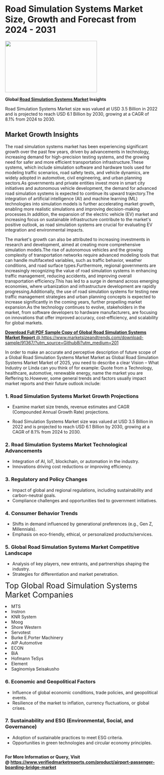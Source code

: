 <H1>Road Simulation Systems Market Size, Growth and Forecast from 2024 - 2031</H1><img class="aligncenter size-medium wp-image-584254" src="https://thirdeyenews.in/wp-content/uploads/2024/09/Global-Market-Research-300x168.jpeg" alt="" width="300" height="168" /><p><strong>Global&nbsp;<a href="https://www.marketsizeandtrends.com/download-sample/91367/?utm_source=Github8j?utm_medium=201">Road Simulation Systems Market</a> Insights</strong></p><p>Road Simulation Systems Market size was valued at USD 3.5 Billion in 2022 and is projected to reach USD 6.1 Billion by 2030, growing at a CAGR of 8.1% from 2024 to 2030.</p><p><h2>Market Growth Insights</h2> <p>The road simulation systems market has been experiencing significant growth over the past few years, driven by advancements in technology, increasing demand for high-precision testing systems, and the growing need for safer and more efficient transportation infrastructure.These systems, which include simulation software and hardware tools used for modeling traffic scenarios, road safety tests, and vehicle dynamics, are widely adopted in automotive, civil engineering, and urban planning sectors.As governments and private entities invest more in smart city initiatives and autonomous vehicle development, the demand for advanced road simulation systems is expected to continue its upward trajectory.The integration of artificial intelligence (AI) and machine learning (ML) technologies into simulation models is further accelerating market growth, enabling more realistic simulations and improving decision-making processes.In addition, the expansion of the electric vehicle (EV) market and increasing focus on sustainable infrastructure contribute to the market's positive outlook, as road simulation systems are crucial for evaluating EV integration and environmental impacts.</p> <p><a href="#"></a></p> <p>The market's growth can also be attributed to increasing investments in research and development, aimed at creating more comprehensive simulation models.The rise of autonomous vehicles and the growing complexity of transportation networks require advanced modeling tools that can handle multifaceted variables, such as traffic behavior, weather conditions, and road surface types.Furthermore, regional governments are increasingly recognizing the value of road simulation systems in enhancing traffic management, reducing accidents, and improving overall transportation efficiency.This has led to a surge in demand across emerging economies, where urbanization and infrastructure development are rapidly progressing.Additionally, the use of road simulation systems for testing new traffic management strategies and urban planning concepts is expected to increase significantly in the coming years, further propelling market expansion.As the technology continues to evolve, stakeholders in the market, from software developers to hardware manufacturers, are focusing on innovations that offer improved accuracy, cost-efficiency, and scalability for global markets.</p> <p><a href="#"></p><p><span class=""><strong>Download Full PDF Sample Copy of Global Road Simulation Systems Market Report</strong> @ <a href="https://www.marketsizeandtrends.com/download-sample/91367/?utm_source=Github8j?utm_medium=201" target="_blank">https://www.marketsizeandtrends.com/download-sample/91367/?utm_source=Github8j?utm_medium=201</a></span></p><p>In order to make an accurate and perceptive description of future scope of a Global&nbsp;Road Simulation Systems Market Market as Global&nbsp;Road Simulation Systems Market Market of 2025, you need to describe a clear Vision &ndash; What Industry or Linda can you think of for example: Quote from a Technology, healthcare, automotive, renewable energy, name the market you are Reffering to.However, some general trends and factors usually impact market reports and their future outlook include:</p><h3>1.&nbsp;<strong>Road Simulation Systems Market Growth Projections</strong></h3><ul><li>Examine market size trends, revenue estimates and CAGR (Compounded Annual Growth Rate) projections.</li><li><p>Road Simulation Systems Market size was valued at USD 3.5 Billion in 2022 and is projected to reach USD 6.1 Billion by 2030, growing at a CAGR of 8.1% from 2024 to 2030.</p></li></ul><h3>2.&nbsp;<strong>Road Simulation Systems Market Technological Advancements</strong></h3><ul><li>Integration of AI, IoT, blockchain, or automation in the industry.</li><li>Innovations driving cost reductions or improving efficiency.</li></ul><h3>3.&nbsp;<strong>Regulatory and Policy Changes</strong></h3><ul><li>Impact of global and regional regulations, including sustainability and carbon-neutral goals.</li><li>Compliance challenges and opportunities tied to government initiatives.</li></ul><h3>4.&nbsp;<strong>Consumer Behavior Trends</strong></h3><ul><li>Shifts in demand influenced by generational preferences (e.g., Gen Z, Millennials).</li><li>Emphasis on eco-friendly, ethical, or personalized products/services.</li></ul><h3>5.&nbsp;<strong>Global Road Simulation Systems Market Competitive Landscape</strong></h3><ul><li>Analysis of key players, new entrants, and partnerships shaping the industry.</li><li>Strategies for differentiation and market penetration.</li></ul><p data-pm-slice="1 1 []"><span style="color: inherit; font-family: inherit; font-size: 25px;">Top Global Road Simulation Systems Market Companies</span></p><div class="" data-test-id=""><p><li>MTS</li><li> Instron</li><li> KNR System</li><li> Moog</li><li> Shore Western</li><li> Servotest</li><li> Burke E.Porter Machinery</li><li> AIP Automotive</li><li> ECON</li><li> BiA</li><li> Hofmann TeSys</li><li> Element</li><li> Saginomiya Seisakusho</li></p></div><h3>6.&nbsp;<strong>Economic and Geopolitical Factors</strong></h3><ul><li>Influence of global economic conditions, trade policies, and geopolitical events.</li><li>Resilience of the market to inflation, currency fluctuations, or global crises.</li></ul><h3>7.&nbsp;<strong>Sustainability and ESG (Environmental, Social, and Governance)</strong></h3><ul><li>Adoption of sustainable practices to meet ESG criteria.</li><li>Opportunities in green technologies and circular economy principles.</li></ul><h2><strong style="font-size: 14px;">For More Information or Query, Visit @&nbsp;</strong><a style="background-color: #ffffff; font-size: 14px;" href="https://www.marketsizeandtrends.com/report/road-simulation-systems-market/" target="_blank">https://www.verifiedmarketreports.com/product/airport-passenger-boarding-bridge-market</a></h2>
